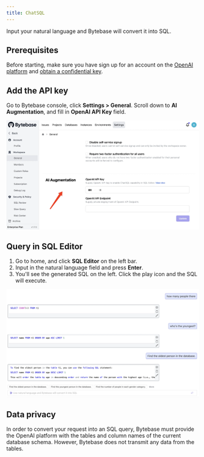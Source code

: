 ```yaml
---
title: ChatSQL
---
```

Input your natural language and Bytebase will convert it into SQL.

## Prerequisites

Before starting, make sure you have sign up for an account on the [OpenAI platform](https://openai.com/product) and [obtain a confidential key](https://platform.openai.com/account/api-keys).


## Add the API key
Go to Bytebase console, click **Settings > General**. Scroll down to **AI Augmentation**, and fill in **OpenAI API Key** field.

![settings-general-ai](/static/docs/sql-editor/settings-general-ai.webp)

## Query in SQL Editor
1. Go to home, and click **SQL Editor** on the left bar.
2. Input in the natural language field and press **Enter**.
3. You'll see the generated SQL on the left. Click the play icon and the SQL will execute.

![sql-editor-chatsql](/static/docs/sql-editor/sql-editor-chatsql.webp)

## Data privacy
In order to convert your request into an SQL query, Bytebase must provide the OpenAI platform with the tables and column names of the current database schema. However, Bytebase does not transmit any data from the tables.